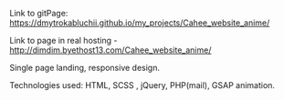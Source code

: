 Link to gitPage: https://dmytrokabluchii.github.io/my_projects/Cahee_website_anime/

Link to page in real hosting - http://dimdim.byethost13.com/Cahee_website_anime/

Single page landing, responsive design.

Technologies used: HTML, SCSS , jQuery, PHP(mail), GSAP animation.
